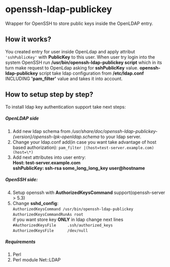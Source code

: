 openssh-ldap-publickey
======================

Wrapper for OpenSSH to store public keys inside the OpenLDAP entry.

## How it works? 

You created entry for user inside OpenLdap and apply attribut `'sshPublicKey'` with **PublicKey** to this user. 
When user try login into the system OpenSSH run **/usr/bin/openssh-ldap-publickey script** which in its turn make request to OpenLdap asking for **sshPublicKey** value.
**openssh-ldap-publickey** script take ldap configuration from **/etc/ldap.conf** INCLUDING **'pam_filter'** value and takes it into account.

## How to setup step by step? 

To install ldap key authentication support take next steps:
##### OpenLDAP side

1. Add new ldap schema from */usr/share/doc/openssh-ldap-publickey-{version}/openssh-lpk-openldap.schema* to your ldap server.
2. Change your ldap.conf add(in case you want take advantage of host based authorization):
`pam_filter |(host=test-server.example.com)(host=\*)`
3. Add next attributes into user entry:  
**Host: test-server.example.com**  
**sshPublicKey: ssh-rsa some_long_long_key user@hostname**

##### OpenSSH side:
4. Setup openssh with **AuthorizedKeysCommand** support(openssh-server > 5.3)
5. Change **sshd_config**:  
`AuthorizedKeysCommand /usr/bin/openssh-ldap-publickey`  
`AuthorizedKeysCommandRunAs root`  
if you want store key **ONLY** in ldap change next lines  
`#AuthorizedKeysFile     .ssh/authorized_keys`  
`AuthorizedKeysFile      /dev/null`  

##### Requirements
1. Perl  
2. Perl module Net::LDAP  